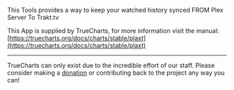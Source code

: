 This Tools provides a way to keep your watched history synced FROM Plex Server To Trakt.tv

This App is supplied by TrueCharts, for more information visit the manual: [https://truecharts.org/docs/charts/stable/plaxt](https://truecharts.org/docs/charts/stable/plaxt)

---

TrueCharts can only exist due to the incredible effort of our staff.
Please consider making a [donation](https://truecharts.org/docs/about/sponsor) or contributing back to the project any way you can!
